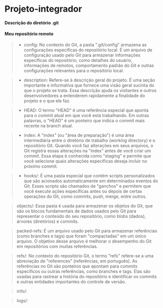 # Projeto-integrador
#### Descrição do diretório .git

#### Meu repositório remoto

>- config: No contexto do Git, a pasta ".git/config" armazena as configurações específicas do repositório local. É um arquivo de configuração usado pelo Git para armazenar informações específicas do repositório, como detalhes do usuário, informações de remotos, comportamento padrão do Git e outras configurações relevantes para o repositório local.

>- description: Refere-se à descrição geral do projeto. É uma seção importante e informativa que fornece uma visão geral sucinta do que o projeto se trata. Essa descrição ajuda os visitantes e outros desenvolvedores a entenderem rapidamente a finalidade do projeto e o que ele faz.

>- HEAD: O termo "HEAD" é uma referência especial que aponta para o commit atual em que você está trabalhando. Em outras palavras, o "HEAD" é um ponteiro que indica o commit mais recente na branch atual.

>- index: A "index" (ou "área de preparação") é uma área intermediária entre o diretório de trabalho (working directory) e o repositório Git. Quando você faz alterações em seus arquivos, o Git registra essas alterações na "index" antes de você criar um commit. Essa etapa é conhecida como "staging" e permite que você selecione quais alterações específicas deseja incluir no próximo commit.

>- hooks/: É uma pasta especial que contém scripts personalizados que são acionados automaticamente em determinados eventos do Git. Esses scripts são chamados de "ganchos" e permitem que você execute ações específicas antes ou depois de certas operações do Git, como commits, push, merge, entre outros.

>objects/: Essa pasta é usada para armazenar os objetos do Git, que são os blocos fundamentais de dados usados pelo Git para representar o conteúdo do seu repositório, como blobs (dados), árvores (diretórios) e commits.

>packed-refs: É um arquivo usado pelo Git para armazenar referências (como branches e tags) que foram "compactadas" em um único arquivo. O objetivo desse arquivo é melhorar o desempenho do Git em repositórios com muitas referências.

>refs/: No contexto do repositório Git, o termo "refs" refere-se a uma abreviação de "references" (referências, em português). As referências no Git são ponteiros que apontam para commits específicos ou outras referências, como branches e tags. Elas são usadas para rastrear a história do repositório e identificar os commits e outras entidades importantes do controle de versão.

>info/:

>logs/:
